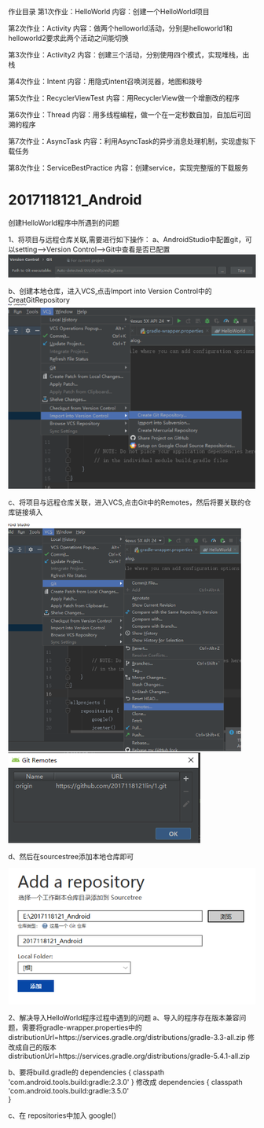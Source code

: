 作业目录
第1次作业：HelloWorld
内容：创建一个HelloWorld项目

第2次作业：Activity
内容：做两个helloworld活动，分别是helloworld1和helloworld2要求此两个活动之间能切换

第3次作业：Activity2
内容：创建三个活动，分别使用四个模式，实现堆栈，出栈

第4次作业：Intent
内容：用隐式intent召唤浏览器，地图和拨号

第5次作业：RecyclerViewTest
内容：用RecyclerView做一个增删改的程序

第6次作业：Thread
内容：用多线程编程，做一个在一定秒数自加，自加后可回溯的程序

第7次作业：AsyncTask
内容：利用AsyncTask的异步消息处理机制，实现虚拟下载任务

第8次作业：ServiceBestPractice
内容：创建service，实现完整版的下载服务







# 2017118121_Android
创建HelloWorld程序中所遇到的问题

1、将项目与远程仓库关联,需要进行如下操作：
a、AndroidStudio中配置git，可以setting–>Version Control–>Git中查看是否已配置
![Image text](https://github.com/2017118121lin/2017118121_Android/raw/master/README%E5%9B%BE%E7%89%87/%E5%9B%BE%E7%89%871.png)

b、创建本地仓库，进入VCS,点击Import into Version Control中的CreatGitRepository
![Image text](https://github.com/2017118121lin/2017118121_Android/raw/master/README%E5%9B%BE%E7%89%87/%E5%9B%BE%E7%89%872.png)

c、将项目与远程仓库关联，进入VCS,点击Git中的Remotes，然后将要关联的仓库链接填入

![Image text](https://github.com/2017118121lin/2017118121_Android/raw/master/README%E5%9B%BE%E7%89%87/%E5%9B%BE%E7%89%873.png)
![Image text](https://github.com/2017118121lin/2017118121_Android/raw/master/README%E5%9B%BE%E7%89%87/%E5%9B%BE%E7%89%874.png)

d、然后在sourcestree添加本地仓库即可

![Image text](https://github.com/2017118121lin/2017118121_Android/raw/master/README%E5%9B%BE%E7%89%87/%E5%9B%BE%E7%89%875.PNG)



2、解决导入HelloWorld程序过程中遇到的问题
a、导入的程序存在版本兼容问题，需要将gradle-wrapper.properties中的
distributionUrl=https\://services.gradle.org/distributions/gradle-3.3-all.zip
修改成自己的版本
distributionUrl=https\://services.gradle.org/distributions/gradle-5.4.1-all.zip


b、要将build.gradle的 
dependencies {
        classpath 'com.android.tools.build:gradle:2.3.0'
}
修改成
dependencies {
        classpath 'com.android.tools.build:gradle:3.5.0'    
}

c、在 repositories中加入  google()
